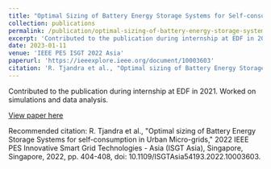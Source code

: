 ```yaml
---
title: "Optimal Sizing of Battery Energy Storage Systems for Self-consumption in Urban Micro-grids"
collection: publications
permalink: /publication/optimal-sizing-of-battery-energy-storage-systems-for-self-consumption-in-urban-micro-grids
excerpt: 'Contributed to the publication during internship at EDF in 2021. Worked on simulations and data analysis.'
date: 2023-01-11
venue: 'IEEE PES ISGT 2022 Asia'
paperurl: 'https://ieeexplore.ieee.org/document/10003603'
citation: 'R. Tjandra et al., "Optimal sizing of Battery Energy Storage Systems for self-consumption in Urban Micro-grids," 2022 IEEE PES Innovative Smart Grid Technologies - Asia (ISGT Asia), Singapore, Singapore, 2022, pp. 404-408, doi: 10.1109/ISGTAsia54193.2022.10003603.'
---
```

Contributed to the publication during internship at EDF in 2021. Worked on simulations and data analysis.

[View paper here](https://ieeexplore.ieee.org/document/10003603)

Recommended citation: R. Tjandra et al., "Optimal sizing of Battery Energy Storage Systems for self-consumption in Urban Micro-grids," 2022 IEEE PES Innovative Smart Grid Technologies - Asia (ISGT Asia), Singapore, Singapore, 2022, pp. 404-408, doi: 10.1109/ISGTAsia54193.2022.10003603.
